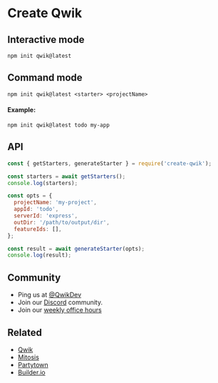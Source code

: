 # Create Qwik

## Interactive mode

```
npm init qwik@latest
```

## Command mode

```
npm init qwik@latest <starter> <projectName>
```

#### Example:

```
npm init qwik@latest todo my-app
```

## API

```javascript
const { getStarters, generateStarter } = require('create-qwik');

const starters = await getStarters();
console.log(starters);

const opts = {
  projectName: 'my-project',
  appId: 'todo',
  serverId: 'express',
  outDir: '/path/to/output/dir',
  featureIds: [],
};

const result = await generateStarter(opts);
console.log(result);
```

## Community

- Ping us at [@QwikDev](https://twitter.com/QwikDev)
- Join our [Discord](https://discord.gg/JHVpZmqSs4) community.
- Join our [weekly office hours](https://calendar.google.com/calendar/u/0?cid=Y180ZG91YjR2NTZ1cW43YmgzbW1oZGJ2M3R2c0Bncm91cC5jYWxlbmRhci5nb29nbGUuY29t)

## Related

- [Qwik](https://github.com/BuilderIO/qwik)
- [Mitosis](https://github.com/BuilderIO/mitosis)
- [Partytown](https://github.com/BuilderIO/qwik)
- [Builder.io](https://github.com/BuilderIO/)
